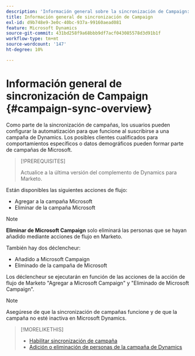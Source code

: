 ```yaml
---
description: 'Información general sobre la sincronización de Campaign: Documentos de Marketo: documentación del producto'
title: Información general de sincronización de Campaign
exl-id: d9b748e9-3e0c-40bc-937a-99160aead081
feature: Microsoft Dynamics
source-git-commit: 431bd258f9a68bbb9df7acf043085578d3d91b1f
workflow-type: tm+mt
source-wordcount: '147'
ht-degree: 10%

---
```


# Información general de sincronización de Campaign {#campaign-sync-overview}

Como parte de la sincronización de campañas, los usuarios pueden configurar la automatización para que funcione al suscribirse a una campaña de Dynamics. Los posibles clientes cualificados para comportamientos específicos o datos demográficos pueden formar parte de campañas de Microsoft.

>[!PREREQUISITES]
>
>Actualice a la última versión del complemento de Dynamics para Marketo.

Están disponibles las siguientes acciones de flujo:

* Agregar a la campaña Microsoft
* Eliminar de la campaña Microsoft

>[!NOTE]
>
>**Eliminar de Microsoft Campaign** solo eliminará las personas que se hayan añadido mediante acciones de flujo en Marketo.

También hay dos déclencheur:

* Añadido a Microsoft Campaign
* Eliminado de la campaña de Microsoft

Los déclencheur se ejecutarán en función de las acciones de la acción de flujo de Marketo &quot;Agregar a Microsoft Campaign&quot; y &quot;Eliminado de Microsoft Campaign&quot;.

>[!NOTE]
>
>Asegúrese de que la sincronización de campañas funcione y de que la campaña no esté inactiva en Microsoft Dynamics.

>[!MORELIKETHIS]
>
>* [Habilitar sincronización de campaña](/help/marketo/product-docs/crm-sync/microsoft-dynamics-sync/microsoft-dynamics-sync-details/enable-campaign-sync.md)
>* [Adición o eliminación de personas de la campaña de Dynamics](/help/marketo/product-docs/core-marketo-concepts/smart-campaigns/microsoft-dynamics-flow-actions/add-or-remove-people-from-your-dynamics-campaign.md)
